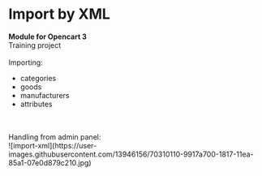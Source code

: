 # Import by XML
**Module for Opencart 3**
<br>Training project<br><br>
Importing:
 - categories
 - goods
 - manufacturers
 - attributes
 <br>
 <br>
 Handling from admin panel:
 <br>
 ![import-xml](https://user-images.githubusercontent.com/13946156/70310110-9917a700-1817-11ea-85a1-07e0d879c210.jpg)
